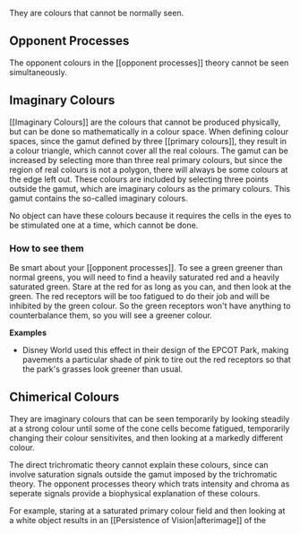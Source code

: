 They are colours that cannot be normally seen.

## Opponent Processes
The opponent colours in the [[opponent processes]] theory cannot be seen simultaneously.

## Imaginary Colours
[[Imaginary Colours]] are the colours that cannot be produced physically, but can be done so mathematically in a colour space. When defining colour spaces, since the gamut defined by three [[primary colours]], they result in a colour triangle, which cannot cover all the real colours. The gamut can be increased by selecting more than three real primary colours, but since the region of real colours is not a polygon, there will always be some colours at the edge left out. These colours are included by selecting three points outside the gamut, which are imaginary colours as the primary colours. This gamut contains the so-called imaginary colours.

No object can have these colours because it requires the cells in the eyes to be stimulated one at a time, which cannot be done.

### How to see them
Be smart about your [[opponent processes]]. To see a green greener than normal greens, you will need to find a heavily saturated red and a heavily saturated green. Stare at the red for as long as you can, and then look at the green. The red receptors will be too fatigued to do their job and will be inhibited by the green colour. So the green receptors won't have anything to counterbalance them, so you will see a greener colour.

**Examples**
- Disney World used this effect in their design of the EPCOT Park, making pavements a particular shade of pink to tire out the red receptors so that the park's grasses look greener than usual.

## Chimerical Colours
They are imaginary colours that can be seen temporarily by looking steadily at a strong colour until some of the cone cells become fatigued, temporarily changing their colour sensitivites, and then looking at a markedly different colour.

The direct trichromatic theory cannot explain these colours, since can involve saturation signals outside the gamut imposed by the trichromatic theory. The opponent processes theory which trats intensity and chroma as seperate signals provide a biophysical explanation of these colours.

For example, staring at a saturated primary colour field and then looking at a white object results in an [[Persistence of Vision|afterimage]] of the 